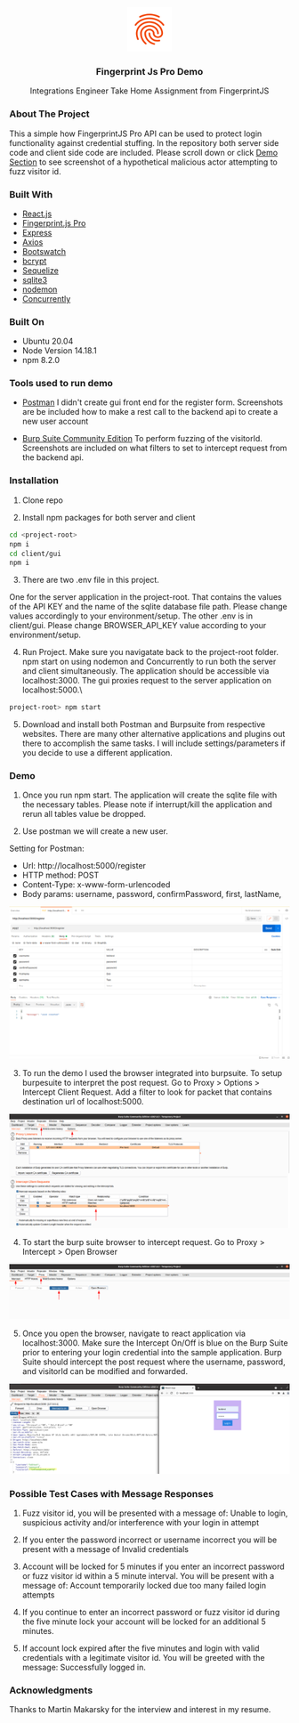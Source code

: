<div id="top"></div>

<br />
<div align="center">
  <a href="https://fingerprintjs.com/">
    <img src="images/logo.png" alt="Logo" width="80" height="80">
  </a>

  <h3 align="center">Fingerprint Js Pro Demo</h3>

<p align="center">
    Integrations Engineer Take Home Assignment from FingerprintJS
    <br />
  </p>
</div>


### About The Project

This a simple how FingerprintJS Pro API can be used to protect login functionality against credential stuffing. In the repository both server side code and client side code are included. Please scroll down or click [Demo Section](#demo) to see screenshot of a hypothetical malicious actor attempting to fuzz visitor id.

### Built With

* [React.js](https://reactjs.org/) 
* [Fingerprint.js Pro](https://fingerprintjs.com/) 
* [Express](https://expressjs.com/)
* [Axios](https://www.axios.com/)
* [Bootswatch](https://bootswatch.com/)
* [bcrypt](https://www.npmjs.com/package/bcrypt)
* [Sequelize](https://sequelize.org/)
* [sqlite3](https://www.npmjs.com/package/sqlite3)
* [nodemon](https://nodemon.io/)
* [Concurrently](https://www.npmjs.com/package/concurrently)

### Built On

* Ubuntu 20.04 
* Node Version 14.18.1
* npm 8.2.0

### Tools used to run demo
 
* [Postman](https://www.postman.com/) I didn't create gui front end for the register form. Screenshots are be included how to make a rest call to the backend api to create a new user account
 
* [Burp Suite Community Edition](https://portswigger.net/burp/communitydownload) To perform fuzzing of the visitorId. Screenshots are included on what filters to set to intercept request from the backend api.
 
### Installation
 
1. Clone repo
 
2. Install npm packages for both server and client
 
```sh
cd <project-root>
npm i
cd client/gui
npm i
```
 
3. There are two .env file in this project.
 
One for the server application in the project-root. That contains the values of the API KEY and the name of the sqlite database file path. Please change values accordingly to your environment/setup. The other .env is in client/gui. Please change BROWSER_API_KEY value according to your environment/setup.
 
4. Run Project. Make sure you navigatate back to the project-root folder. npm start on using nodemon and Concurrently to run both the server and client simultaneously. The application should be accessible via localhost:3000. The gui proxies request to the server application on localhost:5000.\
```sh
project-root> npm start
```
 
5. Download and install both Postman and Burpsuite from respective websites. There are many other alternative applications and plugins out there to accomplish the same tasks. I will include settings/parameters if you decide to use a different application.
 
### Demo
 
1. Once you run npm start. The application will create the sqlite file with the necessary tables. Please note if interrupt/kill the application and rerun all tables value be dropped.
 
2. Use postman we will create a new user.
 
Setting for Postman:
 
* Url: http://localhost:5000/register
* HTTP method: POST
* Content-Type: x-www-form-urlencoded
* Body params: username, password, confirmPassword, first, lastName,
 
![postman](./images/postman.png)
 
3. To run the demo I used the browser integrated into burpsuite. To setup burpesuite to interpret the post request. Go to Proxy > Options > Intercept Client Request. Add a filter to look for packet that contains destination url of localhost:5000.
 
![burpsuit filtering](./images/burpsuite_filter.png)
 
4. To start the burp suite browser to intercept request. Go to Proxy > Intercept > Open Browser
 
![burpsuit intercept](./images/burpsuite_intercept.png)
 
5. Once you open the browser, navigate to react application via localhost:3000.
Make sure the Intercept On/Off is blue on the Burp Suite prior to entering your login credential into the sample application. Burp Suite should intercept the post request where the username, password, and visitorId can be modified and forwarded.
 
![burpsuit modify request](./images/burpsuite_modify.png)
 
 
### Possible Test Cases with Message Responses
 
1. Fuzz visitor id, you will be presented with a message of: Unable to login, suspicious activity and/or interference with your login in attempt
 
2. If you enter the password incorrect or username incorrect you will be present with a message of Invalid credentials
 
3. Account will be locked for 5 minutes if you enter an incorrect password or fuzz visitor id within a 5 minute interval. You will be present with a message of: Account temporarily locked due too many failed login attempts
 
4. If you continue to enter an incorrect password or fuzz visitor id during the five minute lock your account will be locked for an additional 5 minutes.
 
5. If account lock expired after the five minutes and login with valid credentials with a legitimate visitor id. You will be greeted with the message: Successfully logged in.
 
### Acknowledgments
 
Thanks to Martin Makarsky for the interview and interest in my resume.